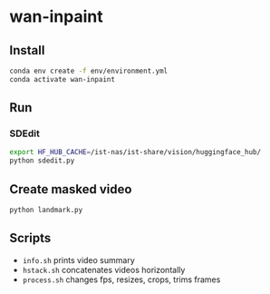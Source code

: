 # wan-inpaint

## Install
```bash
conda env create -f env/environment.yml
conda activate wan-inpaint
```

## Run

### SDEdit
```bash
export HF_HUB_CACHE=/ist-nas/ist-share/vision/huggingface_hub/
python sdedit.py
```

## Create masked video
```bash
python landmark.py
```

## Scripts
- `info.sh` prints video summary
- `hstack.sh` concatenates videos horizontally
- `process.sh` changes fps, resizes, crops, trims frames
